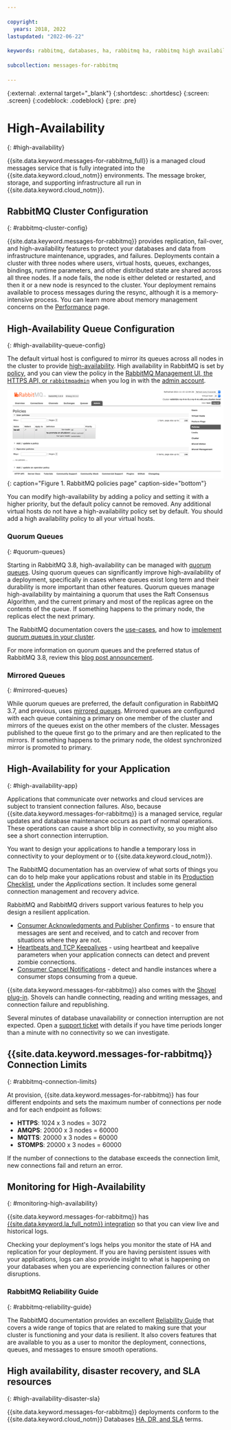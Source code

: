 ```yaml
---

copyright:
  years: 2018, 2022
lastupdated: "2022-06-22"

keywords: rabbitmq, databases, ha, rabbitmq ha, rabbitmq high availability

subcollection: messages-for-rabbitmq

---
```


{:external: .external target="_blank"}
{:shortdesc: .shortdesc}
{:screen: .screen}
{:codeblock: .codeblock}
{:pre: .pre}

# High-Availability 
{: #high-availability}

{{site.data.keyword.messages-for-rabbitmq_full}} is a managed cloud messages service that is fully integrated into the {{site.data.keyword.cloud_notm}} environments. The message broker, storage, and supporting infrastructure all run in {{site.data.keyword.cloud_notm}}.

## RabbitMQ Cluster Configuration
{: #rabbitmq-cluster-config}

{{site.data.keyword.messages-for-rabbitmq}} provides replication, fail-over, and high-availability features to protect your databases and data from infrastructure maintenance, upgrades, and failures. Deployments contain a cluster with three nodes where users, virtual hosts, queues, exchanges, bindings, runtime parameters, and other distributed state are shared across all three nodes. If a node fails, the node is either deleted or restarted, and then it or a new node is resynced to the cluster. Your deployment remains available to process messages during the resync, although it is a memory-intensive process. You can learn more about memory management concerns on the [Performance](/docs/messages-for-rabbitmq?topic=messages-for-rabbitmq-performance) page.

## High-Availability Queue Configuration
{: #high-availability-queue-config}

The default virtual host is configured to mirror its queues across all nodes in the cluster to provide [high-availability](https://www.rabbitmq.com/ha.html). High availability in RabbitMQ is set by [policy](https://www.rabbitmq.com/parameters.html#policies), and you can view the policy in the [RabbitMQ Management UI, the HTTPS API, or `rabbitmqadmin`](/docs/messages-for-rabbitmq?topic=messages-for-rabbitmq-management-plugin) when you log in with the [admin account](/docs/messages-for-rabbitmq?topic=messages-for-rabbitmq-user-management#the-admin-user).

![RabbitMQ policies page](images/ha-policies2.png){: caption="Figure 1. RabbitMQ policies page" caption-side="bottom"}

You can modify high-availability by adding a policy and setting it with a higher priority, but the default policy cannot be removed. Any additional virtual hosts do not have a high-availability policy set by default. You should add a high availability policy to all your virtual hosts.

### Quorum Queues
{: #quorum-queues}

Starting in RabbitMQ 3.8, high-availability can be managed with [quorum queues](https://www.rabbitmq.com/quorum-queues.html). Using quorum queues can significantly improve high-availability of a deployment, specifically in cases where queues exist long term and their durability is more important than other features. Quorum queues manage high-availability by maintaining a quorum that uses the Raft Consensus Algorithm, and the current primary and most of the replicas agree on the contents of the queue. If something happens to the primary node, the replicas elect the next primary.

The RabbitMQ documentation covers the [use-cases](https://www.rabbitmq.com/quorum-queues.html#use-cases), and how to [implement quorum queues in your cluster](https://www.rabbitmq.com/quorum-queues.html#usage).

For more information on quorum queues and the preferred status of RabbitMQ 3.8, review this [blog post announcement](https://cms.ibm.com/cloud/blog/announcements/ibm-cloud-messages-for-rabbitmq-38-is-now-preferred).  

### Mirrored Queues
{: #mirrored-queues}

While quorum queues are preferred, the default configuration in RabbitMQ 3.7, and previous, uses [mirrored queues](https://www.rabbitmq.com/ha.html#what-is-mirroring). Mirrored queues are configured with each queue containing a primary on one member of the cluster and mirrors of the queues exist on the other members of the cluster. Messages published to the queue first go to the primary and are then replicated to the mirrors. If something happens to the primary node, the oldest synchronized mirror is promoted to primary.


## High-Availability for your Application
{: #high-availability-app}

Applications that communicate over networks and cloud services are subject to transient connection failures. Also, because {{site.data.keyword.messages-for-rabbitmq}} is a managed service, regular updates and database maintenance occurs as part of normal operations. These operations can cause a short blip in connectivity, so you might also see a short connection interruption.

You want to design your applications to handle a temporary loss in connectivity to your deployment or to {{site.data.keyword.cloud_notm}}. 

The RabbitMQ documentation has an overview of what sorts of things you can do to help make your applications robust and stable in its [Production Checklist](https://www.rabbitmq.com/production-checklist.html#apps), under the _Applications_ section. It includes some general connection management and recovery advice.

RabbitMQ and RabbitMQ drivers support various features to help you design a resilient application.
- [Consumer Acknowledgments and Publisher Confirms](https://www.rabbitmq.com/confirms.html) - to ensure that messages are sent and received, and to catch and recover from situations where they are not. 
- [Heartbeats and TCP Keepalives](https://www.rabbitmq.com/heartbeats.html) - using heartbeat and keepalive parameters when your application connects can detect and prevent zombie connections.
- [Consumer Cancel Notifications](https://www.rabbitmq.com/consumer-cancel.html) - detect and handle instances where a consumer stops consuming from a queue.

{{site.data.keyword.messages-for-rabbitmq}} also comes with the [Shovel plug-in](https://www.rabbitmq.com/shovel.html). Shovels can handle connecting, reading and writing messages, and connection failure and republishing.

Several minutes of database unavailability or connection interruption are not expected. Open a [support ticket](https://cloud.ibm.com/unifiedsupport/cases/add) with details if you have time periods longer than a minute with no connectivity so we can investigate.

## {{site.data.keyword.messages-for-rabbitmq}} Connection Limits 
{: #rabbitmq-connection-limits}

At provision, {{site.data.keyword.messages-for-rabbitmq}} has four different endpoints and sets the maximum number of connections per node and for each endpoint as follows: 

* **HTTPS**: 1024 x 3 nodes = 3072
* **AMQPS**: 20000 x 3 nodes = 60000
* **MQTTS**: 20000 x 3 nodes = 60000
* **STOMPS**: 20000 x 3 nodes = 60000

If the number of connections to the database exceeds the connection limit, new connections fail and return an error.

## Monitoring for High-Availability
{: #monitoring-high-availability}

{{site.data.keyword.messages-for-rabbitmq}} has [{{site.data.keyword.la_full_notm}} integration](/docs/messages-for-rabbitmq?topic=cloud-databases-logging) so that you can view live and historical logs.

Checking your deployment's logs helps you monitor the state of HA and replication for your deployment. If you are having persistent issues with your applications, logs can also provide insight to what is happening on your databases when you are experiencing connection failures or other disruptions.

### RabbitMQ Reliability Guide
{: #rabbitmq-reliability-guide}

The RabbitMQ documentation provides an excellent [Reliability Guide](https://www.rabbitmq.com/reliability.html) that covers a wide range of topics that are related to making sure that your cluster is functioning and your data is resilient. It also covers features that are available to you as a user to monitor the deployment, connections, queues, and messages to ensure smooth operations.

## High availability, disaster recovery, and SLA resources
{: #high-availability-disaster-sla}

{{site.data.keyword.messages-for-rabbitmq}} deployments conform to the {{site.data.keyword.cloud_notm}} Databases [HA, DR, and SLA](/docs/cloud-databases?topic=cloud-databases-ha-dr) terms.

